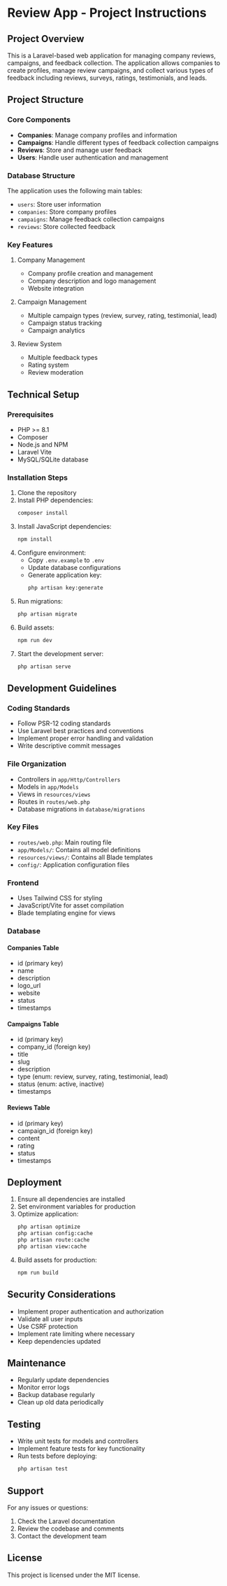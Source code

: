 # Review App - Project Instructions

## Project Overview
This is a Laravel-based web application for managing company reviews, campaigns, and feedback collection. The application allows companies to create profiles, manage review campaigns, and collect various types of feedback including reviews, surveys, ratings, testimonials, and leads.

## Project Structure

### Core Components
- **Companies**: Manage company profiles and information
- **Campaigns**: Handle different types of feedback collection campaigns
- **Reviews**: Store and manage user feedback
- **Users**: Handle user authentication and management

### Database Structure
The application uses the following main tables:
- `users`: Store user information
- `companies`: Store company profiles
- `campaigns`: Manage feedback collection campaigns
- `reviews`: Store collected feedback

### Key Features
1. Company Management
   - Company profile creation and management
   - Company description and logo management
   - Website integration

2. Campaign Management
   - Multiple campaign types (review, survey, rating, testimonial, lead)
   - Campaign status tracking
   - Campaign analytics

3. Review System
   - Multiple feedback types
   - Rating system
   - Review moderation

## Technical Setup

### Prerequisites
- PHP >= 8.1
- Composer
- Node.js and NPM
- Laravel Vite
- MySQL/SQLite database

### Installation Steps
1. Clone the repository
2. Install PHP dependencies:
   ```bash
   composer install
   ```
3. Install JavaScript dependencies:
   ```bash
   npm install
   ```
4. Configure environment:
   - Copy `.env.example` to `.env`
   - Update database configurations
   - Generate application key:
     ```bash
     php artisan key:generate
     ```
5. Run migrations:
   ```bash
   php artisan migrate
   ```
6. Build assets:
   ```bash
   npm run dev
   ```
7. Start the development server:
   ```bash
   php artisan serve
   ```

## Development Guidelines

### Coding Standards
- Follow PSR-12 coding standards
- Use Laravel best practices and conventions
- Implement proper error handling and validation
- Write descriptive commit messages

### File Organization
- Controllers in `app/Http/Controllers`
- Models in `app/Models`
- Views in `resources/views`
- Routes in `routes/web.php`
- Database migrations in `database/migrations`

### Key Files
- `routes/web.php`: Main routing file
- `app/Models/`: Contains all model definitions
- `resources/views/`: Contains all Blade templates
- `config/`: Application configuration files

### Frontend
- Uses Tailwind CSS for styling
- JavaScript/Vite for asset compilation
- Blade templating engine for views

### Database
#### Companies Table
- id (primary key)
- name
- description
- logo_url
- website
- status
- timestamps

#### Campaigns Table
- id (primary key)
- company_id (foreign key)
- title
- slug
- description
- type (enum: review, survey, rating, testimonial, lead)
- status (enum: active, inactive)
- timestamps

#### Reviews Table
- id (primary key)
- campaign_id (foreign key)
- content
- rating
- status
- timestamps

## Deployment
1. Ensure all dependencies are installed
2. Set environment variables for production
3. Optimize application:
   ```bash
   php artisan optimize
   php artisan config:cache
   php artisan route:cache
   php artisan view:cache
   ```
4. Build assets for production:
   ```bash
   npm run build
   ```

## Security Considerations
- Implement proper authentication and authorization
- Validate all user inputs
- Use CSRF protection
- Implement rate limiting where necessary
- Keep dependencies updated

## Maintenance
- Regularly update dependencies
- Monitor error logs
- Backup database regularly
- Clean up old data periodically

## Testing
- Write unit tests for models and controllers
- Implement feature tests for key functionality
- Run tests before deploying:
  ```bash
  php artisan test
  ```

## Support
For any issues or questions:
1. Check the Laravel documentation
2. Review the codebase and comments
3. Contact the development team

## License
This project is licensed under the MIT license.